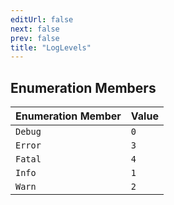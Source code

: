 ```yaml
---
editUrl: false
next: false
prev: false
title: "LogLevels"
---
```


## Enumeration Members

| Enumeration Member | Value |
| :------ | :------ |
| `Debug` | `0` |
| `Error` | `3` |
| `Fatal` | `4` |
| `Info` | `1` |
| `Warn` | `2` |
